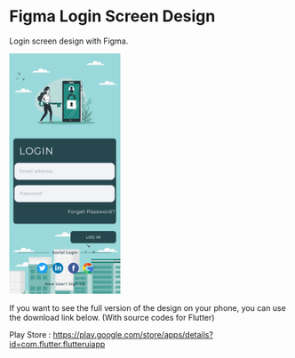 # Figma Login Screen Design

Login screen design with Figma.

<img src="Login - 2.png" width=200>

If you want to see the full version of the design on your phone, you can use the download link below. (With source codes for Flutter)

Play Store : https://play.google.com/store/apps/details?id=com.flutter.flutteruiapp
